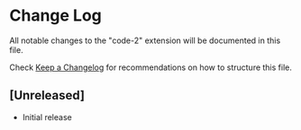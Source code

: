 # Change Log
All notable changes to the "code-2" extension will be documented in this file.

Check [Keep a Changelog](http://keepachangelog.com/) for recommendations on how to structure this file.

## [Unreleased]
- Initial release
